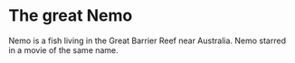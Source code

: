 # The great Nemo

Nemo is a fish living in the Great Barrier Reef near Australia.
Nemo starred in a movie of the same name.